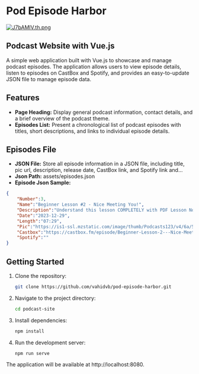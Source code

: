 # Pod Episode Harbor
[![J7bAMlV.th.png](https://iili.io/J7bAMlV.th.png)](https://freeimage.host/i/J7bAMlV)
## Podcast Website with Vue.js

A simple web application built with Vue.js to showcase and manage podcast episodes. The application allows users to view episode details, listen to episodes on CastBox and Spotify, and provides an easy-to-update JSON file to manage episode data.

## Features

- **Page Heading:** Display general podcast information, contact details, and a brief overview of the podcast theme.
- **Episodes List:** Present a chronological list of podcast episodes with titles, short descriptions, and links to individual episode details.

## Episodes File
- **JSON File:** Store all episode information in a JSON file, including title, pic url, description, release date, CastBox link, and Spotify link and...
- **Json Path:** assets/episodes.json
- **Episode Json Sample:**
```json
{
    "Number":3,
    "Name":"Beginner Lesson #2 - Nice Meeting You!",
    "Description":"Understand this lesson COMPLETELY with PDF Lesson Notes. Visit EnglishClass101.com!",
    "Date":"2023-12-29",
    "Length":"07:29",
    "Pic":"https://is1-ssl.mzstatic.com/image/thumb/Podcasts123/v4/6a/5d/ae/6a5dae07-1174-dfe1-62c5-aa4b2ff93366/mza_2679248944706651363.jpg/400x400bb.jpg",
    "Castbox":"https://castbox.fm/episode/Beginner-Lesson-2---Nice-Meeting-You!-id464195-id169112049?country=us",
    "Spotify":""
}
```
## Getting Started

1. Clone the repository:

   ```bash
   git clone https://github.com/vahidvb/pod-episode-harbor.git
2. Navigate to the project directory:

   ```bash
   cd podcast-site
3. Install dependencies:

   ```bash
   npm install
4. Run the development server:

   ```bash
   npm run serve
The application will be available at http://localhost:8080.
